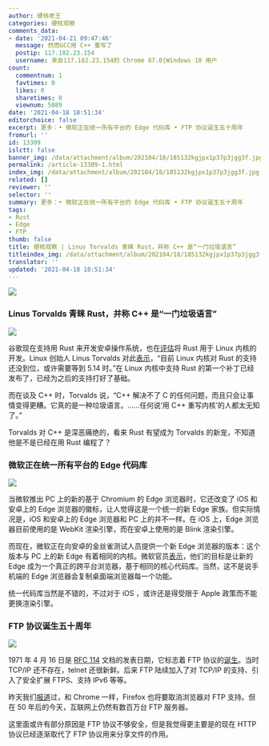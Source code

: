 ```yaml
---
author: 硬核老王
categories: 硬核观察
comments_data:
- date: '2021-04-21 09:47:46'
  message: 然而GCC用 C++ 重写了
  postip: 117.182.23.154
  username: 来自117.182.23.154的 Chrome 87.0|Windows 10 用户
count:
  commentnum: 1
  favtimes: 0
  likes: 0
  sharetimes: 0
  viewnum: 5089
date: '2021-04-18 18:51:34'
editorchoice: false
excerpt: 更多：• 微软正在统一所有平台的 Edge 代码库 • FTP 协议诞生五十周年
fromurl: ''
id: 13309
islctt: false
banner_img: /data/attachment/album/202104/18/185132kgjpx1p37p3jgg3f.jpg
permalink: /article-13309-1.html
index_img: /data/attachment/album/202104/18/185132kgjpx1p37p3jgg3f.jpg
related: []
reviewer: ''
selector: ''
summary: 更多：• 微软正在统一所有平台的 Edge 代码库 • FTP 协议诞生五十周年
tags:
- Rust
- Edge
- FTP
thumb: false
title: 硬核观察 | Linus Torvalds 青睐 Rust，并称 C++ 是“一门垃圾语言”
titleindex_img: /data/attachment/album/202104/18/185132kgjpx1p37p3jgg3f.jpg
translator: ''
updated: '2021-04-18 18:51:34'
---
```


![](/data/attachment/album/202104/18/185132kgjpx1p37p3jgg3f.jpg)


### Linus Torvalds 青睐 Rust，并称 C++ 是“一门垃圾语言”


![](/data/attachment/album/202104/18/184432z0g11sffq9p10nes.jpg)


谷歌现在支持用 Rust 来开发安卓操作系统，也在[评估](https://security.googleblog.com/2021/04/rust-in-linux-kernel.html)将 Rust 用于 Linux 内核的开发。Linux 创始人 Linus Torvalds 对此[表示](https://itwire.com/open-source/rust-support-in-linux-may-be-possible-by-5-14-release-torvalds.html)，“目前 Linux 内核对 Rust 的支持还没到位，或许需要等到 5.14 时。”在 Linux 内核中支持 Rust 的第一个补丁已经发布了，已经为之后的支持打好了基础。


而在谈及 C++ 时，Torvalds 说，“C++ 解决不了 C 的任何问题，而且只会让事情变得更糟。它真的是一种垃圾语言。……任何说‘用 C++ 重写内核’的人都太无知了。”


Torvalds 对 C++ 是深恶痛绝的，看来 Rust 有望成为 Torvalds 的新宠，不知道他是不是已经在用 Rust 编程了？ 


### 微软正在统一所有平台的 Edge 代码库


![](/data/attachment/album/202104/18/184642h7xwx1c3wnnmkf8g.jpg)


当微软推出 PC 上的新的基于 Chromium 的 Edge 浏览器时，它还改变了 iOS 和安卓上的 Edge 浏览器的徽标，让人觉得这是一个统一的新 Edge 家族。但实际情况是，iOS 和安卓上的 Edge 浏览器和 PC 上的并不一样。在 iOS 上，Edge 浏览器目前使用的是 WebKit 渲染引擎，而在安卓上使用的是 Blink 渲染引擎。


而现在，微软正在向安卓的金丝雀测试人员提供一个新 Edge 浏览器的版本：这个版本与 PC 上的新 Edge 有着相同的内核。微软官员[表示](https://www.thurrott.com/cloud/web-browsers/microsoft-edge/247834/microsoft-to-move-to-a-single-edge-codebase)，他们的目标是让新的 Edge 成为一个真正的跨平台浏览器，基于相同的核心代码库。当然，这不是说手机端的 Edge 浏览器会复制桌面端浏览器每一个功能。


统一代码库当然是不错的，不过对于 iOS ，或许还是得受限于 Apple 政策而不能更换渲染引擎。


### FTP 协议诞生五十周年


![](/data/attachment/album/202104/18/184956i28a9cedencsq1d6.jpg)


1971 年 4 月 16 日是 [RFC 114](https://tools.ietf.org/html/rfc114) 文档的发表日期，它标志着 FTP 协议的[诞生](https://www.filestash.app/2021/04/16/ftp-is-50-years-old/)。当时 TCP/IP 还不存在，telnet 还很新鲜。后来 FTP 陆续加入了对 TCP/IP 的支持、引入了安全扩展 FTPS、支持 IPv6 等等。


昨天我们[报道](/article-13306-1.html)过，和 Chrome 一样，Firefox 也将要取消浏览器对 FTP 支持。但在 50 年后的今天，互联网上仍然有数百万台 FTP 服务器。


这里面或许有部分原因是 FTP 协议不够安全，但是我觉得更主要是的现在 HTTP 协议已经逐渐取代了 FTP 协议用来分享文件的作用。